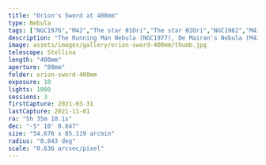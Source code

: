 ```yaml
---
title: "Orion's Sword at 400mm"
type: Nebula
tags: ["NGC1976","M42","The star θ1Ori","The star θ2Ori","NGC1982","M43","The star 42Ori","NGC1973","NGC1975","NGC1977","The star 45Ori","Great Orion Nebula","Orion Nebula","the Running Man Nebula","Mairan's Nebula"]
description: "The Running Man Nebula (NGC1977), De Mairan's Nebula (M42) and the Great Orion Nebula (M43) are beautiful on their own. That beauty stands out in contrast when you witness the wider field of view that contains all three Nebulae on the glowing tip of Orion's sword. This is a mosaic of all three with 400mm exposures from Stellina."
image: assets/images/gallery/orion-sword-400mm/thumb.jpg
telescope: Stellina
length: "400mm"
aperture: "80mm"
folder: orion-sword-400mm
exposure: 10
lights: 1000
sessions: 3
firstCapture: 2021-03-31 
lastCapture: 2021-11-01
ra: "5h 35m 10.1s"
dec: "-5° 10' 0.847"
size: "54.676 x 85.119 arcmin"
radius: "0.843 deg"
scale: "0.636 arcsec/pixel"
---
```

